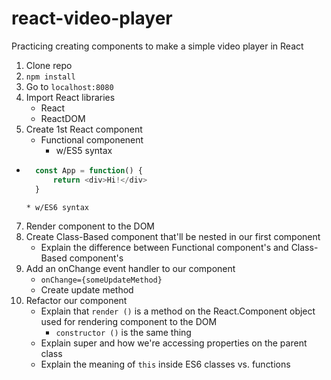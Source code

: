 # react-video-player

Practicing creating components to make a simple video player in React

1. Clone repo
2. `npm install`
4. Go to `localhost:8080`
5. Import React libraries
    * React
    * ReactDOM
6. Create 1st React component
    * Functional componenent
        * w/ES5 syntax
* ```javascript
    const App = function() {
        return <div>Hi!</div>
    }
  ```

      * w/ES6 syntax
7. Render component to the DOM
8. Create Class-Based component that'll be nested in our first component
    * Explain the difference between Functional component's and Class-Based component's
9. Add an onChange event handler to our component
    * `onChange={someUpdateMethod}`
    * Create update method
10. Refactor our component
    * Explain that `render ()` is a method on the React.Component object used for rendering component to the DOM
        * `constructor ()` is the same thing
    * Explain super and how we're accessing properties on the parent class
    * Explain the meaning of `this` inside ES6 classes vs. functions
